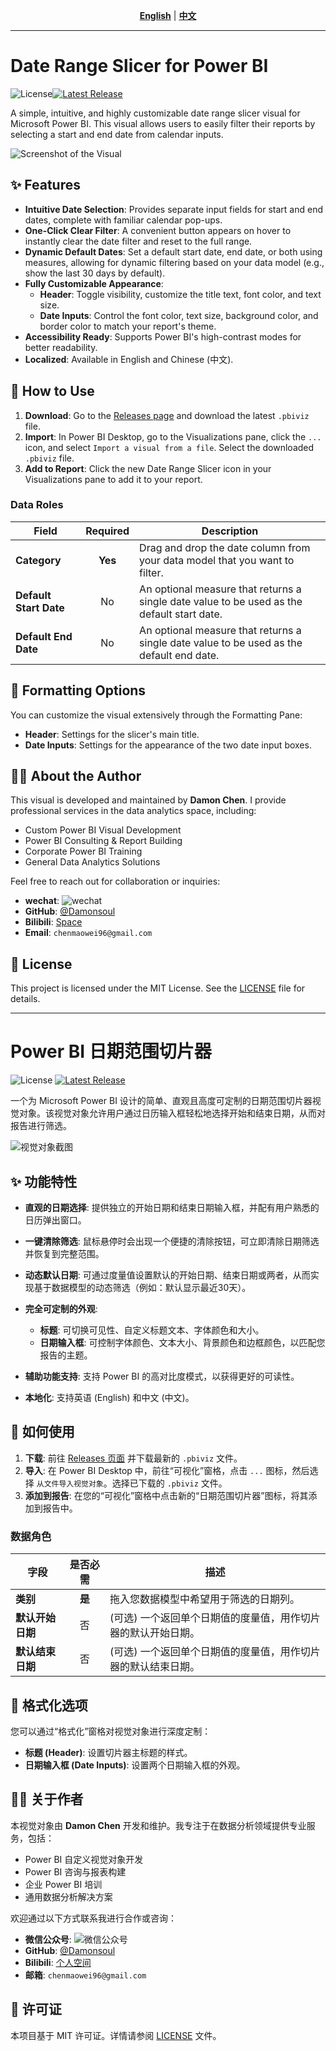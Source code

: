 <p align="center">
  <strong><a href="#english-version">English</a></strong> | <strong><a href="#chinese-version">中文</a></strong>
</p>

---



#  <a name="english-version"></a> Date Range Slicer for Power BI

![License](https://img.shields.io/badge/license-MIT-blue.svg)[![Latest Release](https://img.shields.io/github/v/release/Damonsoul/pbiviz-daterange-slicer)](https://github.com/Damonsoul/pbiviz-daterange-slicer/releases)

A simple, intuitive, and highly customizable date range slicer visual for Microsoft Power BI. This visual allows users to easily filter their reports by selecting a start and end date from calendar inputs.

![Screenshot of the Visual](https://raw.githubusercontent.com/Damonsoul/pbiviz-daterange-slicer/main/assets/DateRangeSlicer_screenshot.png) 


## ✨ Features

*   **Intuitive Date Selection**: Provides separate input fields for start and end dates, complete with familiar calendar pop-ups.
*   **One-Click Clear Filter**: A convenient button appears on hover to instantly clear the date filter and reset to the full range.
*   **Dynamic Default Dates**: Set a default start date, end date, or both using measures, allowing for dynamic filtering based on your data model (e.g., show the last 30 days by default).
*   **Fully Customizable Appearance**:
    *   **Header**: Toggle visibility, customize the title text, font color, and text size.
    *   **Date Inputs**: Control the font color, text size, background color, and border color to match your report's theme.
*   **Accessibility Ready**: Supports Power BI's high-contrast modes for better readability.
*   **Localized**: Available in English and Chinese (中文).

## 🚀 How to Use

1.  **Download**: Go to the [Releases page](https://github.com/Damonsoul/pbiviz-daterange-slicer/releases) and download the latest `.pbiviz` file.
2.  **Import**: In Power BI Desktop, go to the Visualizations pane, click the `...` icon, and select `Import a visual from a file`. Select the downloaded `.pbiviz` file.
3.  **Add to Report**: Click the new Date Range Slicer icon in your Visualizations pane to add it to your report.

### Data Roles

| Field              | Required | Description                                                                                             |
| ------------------ | :------: | ------------------------------------------------------------------------------------------------------- |
| **Category**       | **Yes**  | Drag and drop the date column from your data model that you want to filter.                             |
| **Default Start Date** |    No    | An optional measure that returns a single date value to be used as the default start date.              |
| **Default End Date** |    No    | An optional measure that returns a single date value to be used as the default end date.                |

## 🎨 Formatting Options

You can customize the visual extensively through the Formatting Pane:

*   **Header**: Settings for the slicer's main title.
*   **Date Inputs**: Settings for the appearance of the two date input boxes.

## 👨‍💻 About the Author

This visual is developed and maintained by **Damon Chen**. I provide professional services in the data analytics space, including:

*   Custom Power BI Visual Development
*   Power BI Consulting & Report Building
*   Corporate Power BI Training
*   General Data Analytics Solutions

Feel free to reach out for collaboration or inquiries:

*   **wechat**: 
    ![wechat](https://raw.githubusercontent.com/Damonsoul/pbiviz-daterange-slicer/main/assets/wechat.jpg.png)
*   **GitHub**: [@Damonsoul](https://github.com/Damonsoul)
*   **Bilibili**: [Space](https://m.bilibili.com/space/217497711)
*   **Email**: `chenmaowei96@gmail.com`



## 📄 License

This project is licensed under the MIT License. See the [LICENSE](LICENSE) file for details.


---




# <a name="chinese-version"></a> Power BI 日期范围切片器

![License](https://img.shields.io/badge/license-MIT-blue.svg)
[![Latest Release](https://img.shields.io/github/v/release/Damonsoul/pbiviz-daterange-slicer)](https://github.com/Damonsoul/pbiviz-daterange-slicer/releases)

一个为 Microsoft Power BI 设计的简单、直观且高度可定制的日期范围切片器视觉对象。该视觉对象允许用户通过日历输入框轻松地选择开始和结束日期，从而对报告进行筛选。

![视觉对象截图](https://raw.githubusercontent.com/Damonsoul/pbiviz-daterange-slicer/main/assets/DateRangeSlicer_screenshot.png)


## ✨ 功能特性

*   **直观的日期选择**: 提供独立的开始日期和结束日期输入框，并配有用户熟悉的日历弹出窗口。
*   **一键清除筛选**: 鼠标悬停时会出现一个便捷的清除按钮，可立即清除日期筛选并恢复到完整范围。
*   **动态默认日期**: 可通过度量值设置默认的开始日期、结束日期或两者，从而实现基于数据模型的动态筛选（例如：默认显示最近30天）。
*   **完全可定制的外观**:
    *   **标题**: 可切换可见性、自定义标题文本、字体颜色和大小。
    *   **日期输入框**: 可控制字体颜色、文本大小、背景颜色和边框颜色，以匹配您报告的主题。

*   **辅助功能支持**: 支持 Power BI 的高对比度模式，以获得更好的可读性。
*   **本地化**: 支持英语 (English) 和中文 (中文)。

## 🚀 如何使用

1.  **下载**: 前往 [Releases 页面](https://github.com/Damonsoul/pbiviz-daterange-slicer/releases) 并下载最新的 `.pbiviz` 文件。
2.  **导入**: 在 Power BI Desktop 中，前往“可视化”窗格，点击 `...` 图标，然后选择 `从文件导入视觉对象`。选择已下载的 `.pbiviz` 文件。
3.  **添加到报告**: 在您的“可视化”窗格中点击新的“日期范围切片器”图标，将其添加到报告中。

### 数据角色

| 字段           | 是否必需 | 描述                                                                    |
| -------------- | :------: | ----------------------------------------------------------------------- |
| **类别**       | **是**   | 拖入您数据模型中希望用于筛选的日期列。                                  |
| **默认开始日期** |    否    | (可选) 一个返回单个日期值的度量值，用作切片器的默认开始日期。             |
| **默认结束日期** |    否    | (可选) 一个返回单个日期值的度量值，用作切片器的默认结束日期。             |

## 🎨 格式化选项

您可以通过“格式化”窗格对视觉对象进行深度定制：

*   **标题 (Header)**: 设置切片器主标题的样式。
*   **日期输入框 (Date Inputs)**: 设置两个日期输入框的外观。

## 👨‍💻 关于作者

本视觉对象由 **Damon Chen** 开发和维护。我专注于在数据分析领域提供专业服务，包括：

*   Power BI 自定义视觉对象开发
*   Power BI 咨询与报表构建
*   企业 Power BI 培训
*   通用数据分析解决方案

欢迎通过以下方式联系我进行合作或咨询：

*   **微信公众号**: 
    ![微信公众号](https://raw.githubusercontent.com/Damonsoul/pbiviz-daterange-slicer/main/assets/wechat.jpg.png)
*   **GitHub**: [@Damonsoul](https://github.com/Damonsoul)
*   **Bilibili**: [个人空间](https://m.bilibili.com/space/217497711)
*   **邮箱**: `chenmaowei96@gmail.com`



## 📄 许可证

本项目基于 MIT 许可证。详情请参阅 [LICENSE](LICENSE) 文件。